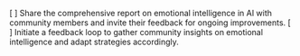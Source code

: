 [ ] Share the comprehensive report on emotional intelligence in AI with community members and invite their feedback for ongoing improvements.
[ ] Initiate a feedback loop to gather community insights on emotional intelligence and adapt strategies accordingly.